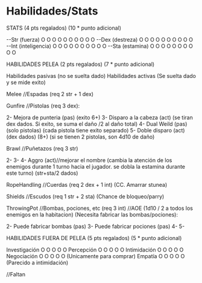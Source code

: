 # Habilidades/Stats

STATS (4 pts regalados) (10 * punto adicional)

--Str (fuerza) O O O O O O O O O O
--Dex (destreza) O O O O O O O O O O
--Int (inteligencia) O O O O O O O O O O
--Sta (estamina) O O O O O O O O O O




HABILIDADES PELEA (2 pts regalados) (7 * punto adicional)



Habilidades pasivas (no se suelta dado)
Habilidades activas (Se suelta dado y se mide exito)

Melee //Espadas (req 2 str + 1 dex)

Gunfire //Pistolas (req 3 dex):

2- Mejora de punteria (pas) (exito 6+)
3- Disparo a la cabeza (act) (se tiran dex dados. Si exito, se suma el daño /2 al daño total)
4- Dual Weild (pas) (solo pistolas) (cada pistola tiene exito separado)
5- Doble disparo (act) (dex dados) (8+) (si se tienen 2 pistolas, son 4d10 de daño)

Brawl //Puñetazos (req 3 str)

2-
3-
4- Aggro  (act)//mejorar el nombre (cambia la atención de los enemigos durante 1 turno hacia el jugador. se dobla la estamina durante este turno) (str+sta/2 dados)

RopeHandling //Cuerdas (req 2 dex + 1 int) (CC. Amarrar stunea)

Shields //Escudos (req 1 str + 2 sta) (Chance de bloqueo/parry)

ThrowingPot //Bombas, pociones, etc (req 3 int) //AOE (1d10 / 2 a todos los enemigos en la habitacion) (Necesita fabricar las bombas/pociones):

2- Puede fabricar bombas (pas)
3- Puede fabricar pociones (pas)
4-
5-


HABILIDADES FUERA DE PELEA (5 pts regalados) (5 * punto adicional)

Investigación O O O O O
Percepción O O O O O
Intimidación O O O O O
Negociación O O O O O (Unicamente para comprar)
Empatía O O O O O (Parecido a intimidación)

//Faltan
